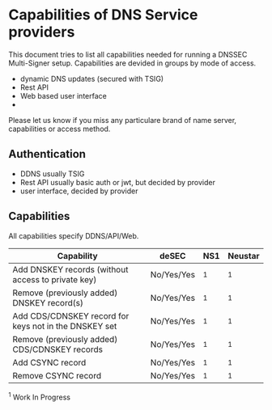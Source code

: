 # Capabilities of DNS Service providers

This document tries to list all capabilities needed for running a DNSSEC Multi-Signer setup.
Capabilities are devided in groups by mode of access.

- dynamic DNS updates (secured with TSIG)
- Rest API
- Web based user interface
- 
Please let us know if you miss any particulare brand of name server, capabilities or access method.

## Authentication
  - DDNS usually TSIG
  - Rest API usually basic auth or jwt, but decided by provider
  - user interface, decided by provider

## Capabilities

All capabilities specify DDNS/API/Web.

Capability | deSEC | NS1 | Neustar
---------- | -------- | --- | -------
Add DNSKEY records (without access to private key) | No/Yes/Yes | <sup>1</sup> | <sup>1</sup>
Remove (previously added) DNSKEY record(s) | No/Yes/Yes | <sup>1</sup> | <sup>1</sup>
Add CDS/CDNSKEY record for keys not in the DNSKEY set | No/Yes/Yes | <sup>1</sup> | <sup>1</sup>
Remove (previously added) CDS/CDNSKEY records | No/Yes/Yes | <sup>1</sup> | <sup>1</sup>
Add CSYNC record | No/Yes/Yes | <sup>1</sup> | <sup>1</sup>
Remove CSYNC record | No/Yes/Yes | <sup>1</sup> | <sup>1</sup>

<sup>1</sup> Work In Progress
